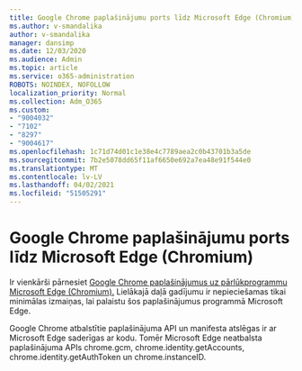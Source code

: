 ```yaml
---
title: Google Chrome paplašinājumu ports līdz Microsoft Edge (Chromium)
ms.author: v-smandalika
author: v-smandalika
manager: dansimp
ms.date: 12/03/2020
ms.audience: Admin
ms.topic: article
ms.service: o365-administration
ROBOTS: NOINDEX, NOFOLLOW
localization_priority: Normal
ms.collection: Adm_O365
ms.custom:
- "9004032"
- "7102"
- "8297"
- "9004617"
ms.openlocfilehash: 1c71d74d01c1e38e4c7789aea2c0b43701b3a5de
ms.sourcegitcommit: 7b2e5078dd65f11af6650e692a7ea48e91f544e0
ms.translationtype: MT
ms.contentlocale: lv-LV
ms.lasthandoff: 04/02/2021
ms.locfileid: "51505291"
---
```

# <a name="port-google-chrome-extensions-to-microsoft-edge-chromium"></a>Google Chrome paplašinājumu ports līdz Microsoft Edge (Chromium)

Ir vienkārši pārnesiet [Google Chrome paplašinājumus uz pārlūkprogrammu Microsoft Edge (Chromium).](https://docs.microsoft.com/microsoft-edge/extensions-chromium/developer-guide/port-chrome-extension) Lielākajā daļā gadījumu ir nepieciešamas tikai minimālas izmaiņas, lai palaistu šos paplašinājumus programmā Microsoft Edge.

Google Chrome atbalstītie paplašinājuma API un manifesta atslēgas ir ar Microsoft Edge saderīgas ar kodu. Tomēr Microsoft Edge neatbalsta paplašinājuma APIs chrome.gcm, chrome.identity.getAccounts, chrome.identity.getAuthToken un chrome.instanceID.